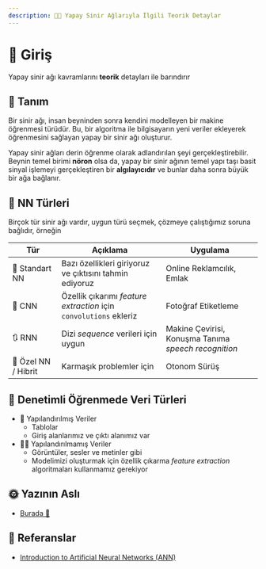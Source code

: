```yaml
---
description: 👩‍🏫 Yapay Sinir Ağlarıyla İlgili Teorik Detaylar 
---
```


# 🌱 Giriş
Yapay sinir ağı kavramlarını **teorik** detayları ile barındırır

## 🔎 Tanım
Bir sinir ağı, insan beyninden sonra kendini modelleyen bir makine öğrenmesi türüdür. Bu, bir algoritma ile bilgisayarın yeni veriler ekleyerek öğrenmesini sağlayan yapay bir sinir ağı oluşturur.

Yapay sinir ağları derin öğrenme olarak adlandırılan şeyi gerçekleştirebilir. Beynin temel birimi **nöron** olsa da, yapay bir sinir ağının temel yapı taşı basit sinyal işlemeyi gerçekleştiren bir **algılayıcıdır** ve bunlar daha sonra büyük bir ağa bağlanır.

## 📑 NN Türleri
Birçok tür sinir ağı vardır, uygun türü seçmek, çözmeye çalıştığımız soruna bağlıdır, örneğin

| Tür                    | Açıklama                                                         | Uygulama                    | 
| ---------------------- | -----------------------------------------------------------------| --------------------------- |
| 👼 Standart NN        | Bazı özellikleri giriyoruz ve çıktısını tahmin ediyoruz           | Online Reklamcılık, Emlak  |     
| 🎨 CNN                | Özellik çıkarımı _feature extraction_ için `convolutions` ekleriz | Fotoğraf Etiketleme        |
| 🔃 RNN                | Dizi _sequence_ verileri için uygun                               | Makine Çevirisi, Konuşma Tanıma _speech recognition_ |
| 🤨 Özel NN / Hibrit   | Karmaşık problemler için                                          | Otonom Sürüş               |


## 🎨 Denetimli Öğrenmede Veri Türleri
* 🚧 Yapılandırılmış Veriler
  * Tablolar
  * Giriş alanlarımız ve çıktı alanımız var
* 🤹‍♂️ Yapılandırılmamış Veriler
  * Görüntüler, sesler ve metinler gibi
  * Modelimizi oluşturmak için özellik çıkarma _feature extraction_ algoritmaları kullanmamız gerekiyor

## 🌞 Yazının Aslı
- [Burada 🐾](https://dl.asmaamir.com/0-nnconcepts/0-introduction)

## 🧐 Referanslar
- [Introduction to Artificial Neural Networks (ANN)](https://searchenterpriseai.techtarget.com/definition/neural-network)